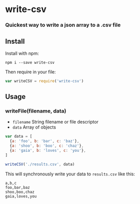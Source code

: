 # write-csv

### Quickest way to write a json array to a .csv file


## Install

Install with npm:
```
npm i --save write-csv
```

Then require in your file:

```js
var writeCSV = require('write-csv')
```

## Usage

### writeFile(filename, data)

- `filename` String filename or file descriptor
- `data` Array of objects

```js
var data = [
  {a: 'foo', b: 'bar', c: 'baz'},
  {a: 'shoo', b: 'boo', c: 'chaz'},
  {a: 'gaia', b: 'loves', c: 'you'},
]
```

```js
writeCSV('./results.csv', data)
```

This will synchronously write your data to `results.csv` like this:

```csv
a,b,c
foo,bar,baz
shoo,boo,chaz
gaia,loves,you
```
